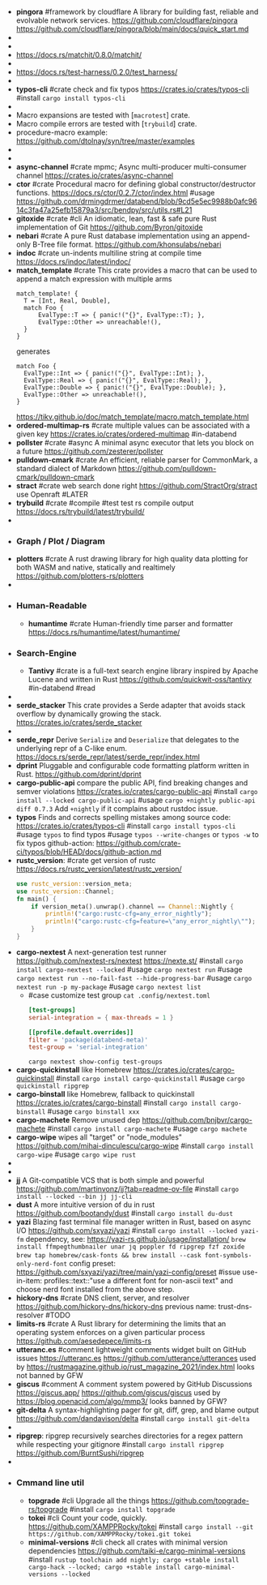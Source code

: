 - **pingora** #framework by cloudflare A library for building fast, reliable and evolvable network services.
  https://github.com/cloudflare/pingora
  https://github.com/cloudflare/pingora/blob/main/docs/quick_start.md
-
-
- https://docs.rs/matchit/0.8.0/matchit/
-
- https://docs.rs/test-harness/0.2.0/test_harness/
-
- **typos-cli** #crate check and fix typos
  https://crates.io/crates/typos-cli
  #install `cargo install typos-cli`
-
- Macro expansions are tested with [`macrotest`] crate.
- Macro compile errors are tested with [`trybuild`] crate.
- procedure-macro example:
  https://github.com/dtolnay/syn/tree/master/examples
-
-
- **async-channel** #crate mpmc; Async multi-producer multi-consumer channel
  https://crates.io/crates/async-channel
- **ctor** #crate Procedural macro for defining global constructor/destructor functions.
  https://docs.rs/ctor/0.2.7/ctor/index.html
  #usage https://github.com/drmingdrmer/databend/blob/9cd5e5ec9988b0afc9614c3fa47a25efb15879a3/src/bendpy/src/utils.rs#L21
- **gitoxide** #crate #cli An idiomatic, lean, fast & safe pure Rust implementation of Git
  https://github.com/Byron/gitoxide
- **nebari** #crate A pure Rust database implementation using an append-only B-Tree file format.
  https://github.com/khonsulabs/nebari
- **indoc** #crate un-indents multiline string at compile time
  https://docs.rs/indoc/latest/indoc/
- **match_template** #crate This crate provides a macro that can be used to append a match expression with multiple arms
  ```
  match_template! {
    T = [Int, Real, Double],
    match Foo {
        EvalType::T => { panic!("{}", EvalType::T); },
        EvalType::Other => unreachable!(),
    }
  }
  ```
  generates
  ```
  match Foo {
    EvalType::Int => { panic!("{}", EvalType::Int); },
    EvalType::Real => { panic!("{}", EvalType::Real); },
    EvalType::Double => { panic!("{}", EvalType::Double); },
    EvalType::Other => unreachable!(),
  }
  ```
  https://tikv.github.io/doc/match_template/macro.match_template.html
- **ordered-multimap-rs** #crate multiple values can be associated with a given key
  https://crates.io/crates/ordered-multimap
  #in-databend
- **pollster** #crate #async A minimal async executor that lets you block on a future
  https://github.com/zesterer/pollster
- **pulldown-cmark** #crate An efficient, reliable parser for CommonMark, a standard dialect of Markdown
  https://github.com/pulldown-cmark/pulldown-cmark
- **stract** #crate web search done right
  https://github.com/StractOrg/stract
  use Openraft
  #LATER
- **trybuild** #crate #compile #test test rs compile output
  https://docs.rs/trybuild/latest/trybuild/
-
- ### Graph / Plot / Diagram
- **plotters** #crate A rust drawing library for high quality data plotting for both WASM and native, statically and realtimely
  https://github.com/plotters-rs/plotters
-
- ### Human-Readable
	- **humantime** #crate Human-friendly time parser and formatter
	  https://docs.rs/humantime/latest/humantime/
- ### Search-Engine
	- **Tantivy** #crate is a full-text search engine library inspired by Apache Lucene and written in Rust 
	  https://github.com/quickwit-oss/tantivy
	  #in-databend #read
-
- **serde_stacker** This crate provides a Serde adapter that avoids stack overflow by dynamically growing the stack.
  https://crates.io/crates/serde_stacker
-
- **serde_repr** Derive `Serialize` and `Deserialize` that delegates to the underlying repr of a C-like enum.
  https://docs.rs/serde_repr/latest/serde_repr/index.html
- **dprint** Pluggable and configurable code formatting platform written in Rust.
  https://github.com/dprint/dprint
- **cargo-public-api** compare the public API, find breaking changes and semver violations
  https://crates.io/crates/cargo-public-api
  #install `cargo install --locked cargo-public-api`
  #usage `cargo +nightly public-api diff 0.7.3`  Add `+nightly` if it complains about rustdoc issue.
- **typos** Finds and corrects spelling mistakes among source code:
  https://crates.io/crates/typos-cli
  #install `cargo install typos-cli`
  #usage `typos` to find typos
  #usage `typos --write-changes` or `typos -w` to fix typos
  github-action: https://github.com/crate-ci/typos/blob/HEAD/docs/github-action.md
- **rustc_version**: #crate get version of rustc
  https://docs.rs/rustc_version/latest/rustc_version/
  ```rust
  use rustc_version::version_meta;
  use rustc_version::Channel;
  fn main() {
      if version_meta().unwrap().channel == Channel::Nightly {
          println!("cargo:rustc-cfg=any_error_nightly");
          println!("cargo:rustc-cfg=feature=\"any_error_nightly\"");
      }
  }
  ```
- **cargo-nextest** A next-generation test runner
  https://github.com/nextest-rs/nextest
  https://nexte.st/
  #install `cargo install cargo-nextest --locked`
  #usage `cargo nextest run`
  #usage `cargo nextest run --no-fail-fast --hide-progress-bar`
  #usage `cargo nextest run -p my-package`
  #usage `cargo nextest list`
	- #case customize test group
	  `cat .config/nextest.toml`
	  ```toml
	  [test-groups]
	  serial-integration = { max-threads = 1 }
	  
	  [[profile.default.overrides]]
	  filter = 'package(databend-meta)'
	  test-group = 'serial-integration'
	  ```
	  `cargo nextest show-config test-groups`
- **cargo-quickinstall** like Homebrew
  https://crates.io/crates/cargo-quickinstall
  #install `cargo install cargo-quickinstall`
  #usage `cargo quickinstall ripgrep`
- **cargo-binstall** like Homebrew, fallback to quickinstall
  https://crates.io/crates/cargo-binstall
  #install `cargo install cargo-binstall`
  #usage `cargo binstall xxx`
- **cargo-machete** Remove unused dep
  https://github.com/bnjbvr/cargo-machete
  #install `cargo install cargo-machete`
  #usage `cargo machete`
- **cargo-wipe** wipes all "target" or "node_modules"
  https://github.com/mihai-dinculescu/cargo-wipe
  #install `cargo install cargo-wipe`
  #usage `cargo wipe rust`
-
-
- **jj** A Git-compatible VCS that is both simple and powerful
  https://github.com/martinvonz/jj?tab=readme-ov-file
  #install `cargo install --locked --bin jj jj-cli`
- **dust** A more intuitive version of du in rust
  https://github.com/bootandy/dust
  #install `cargo install du-dust`
- **yazi** Blazing fast terminal file manager written in Rust, based on async I/O
  https://github.com/sxyazi/yazi
  #install `cargo install --locked yazi-fm`
  dependency, see: https://yazi-rs.github.io/usage/installation/
  `brew install ffmpegthumbnailer unar jq poppler fd ripgrep fzf zoxide`
  `brew tap homebrew/cask-fonts && brew install --cask font-symbols-only-nerd-font`
  config preset: https://github.com/sxyazi/yazi/tree/main/yazi-config/preset
  #issue use-in-item: profiles::text::"use a different font for non-ascii text" and choose nerd font installed from the above step.
- **hickory-dns** #crate DNS client, server, and resolver
  https://github.com/hickory-dns/hickory-dns
  previous name: trust-dns-resolver
  #TODO
- **limits-rs** #crate A Rust library for determining the limits that an operating system enforces on a given particular process
  https://github.com/aesedepece/limits-rs
- **utteranc.es** #comment lightweight comments widget built on GitHub issues
  https://utteranc.es
  https://github.com/utterance/utterances
  used by https://rustmagazine.github.io/rust_magazine_2021/index.html
  looks not banned by GFW
- **giscus** #comment A comment system powered by GitHub Discussions
  https://giscus.app/
  https://github.com/giscus/giscus
  used by https://blog.openacid.com/algo/mmp3/
  looks banned by GFW?
- **git-delta** A syntax-highlighting pager for git, diff, grep, and blame output
  https://github.com/dandavison/delta
  #install `cargo install git-delta`
-
- **ripgrep**: ripgrep recursively searches directories for a regex pattern while respecting your gitignore
  #install `cargo install ripgrep`
  https://github.com/BurntSushi/ripgrep
-
- ### Cmmand line util
	- **topgrade** #cli Upgrade all the things
	  https://github.com/topgrade-rs/topgrade
	  #install `cargo install topgrade`
	- **tokei** #cli Count your code, quickly.
	  https://github.com/XAMPPRocky/tokei
	  #install `cargo install --git https://github.com/XAMPPRocky/tokei.git tokei`
	- **minimal-versions** #cli check all crates with minimal version dependencies
	  https://github.com/taiki-e/cargo-minimal-versions
	  #install `rustup toolchain add nightly; cargo +stable install cargo-hack --locked; cargo +stable install cargo-minimal-versions --locked`